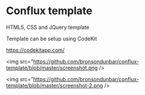 # Conflux template

HTML5, CSS and JQuery template

Template can be setup using CodeKit

https://codekitapp.com/

<img src="https://github.com/bronsondunbar/conflux-template/blob/master/screenshot.png />

<img src="https://github.com/bronsondunbar/conflux-template/blob/master/screenshot-2.png />
